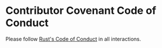 # Contributor Covenant Code of Conduct

Please follow [Rust's Code of Conduct](https://www.rust-lang.org/policies/code-of-conduct) in all interactions.
